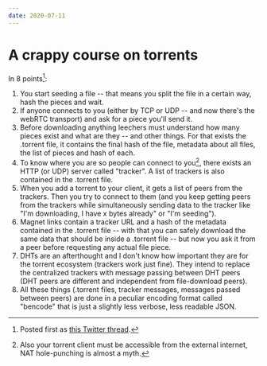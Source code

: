 ```yaml
---
date: 2020-07-11
---
```


# A crappy course on torrents

In 8 points[^twitterlink]:

1. You start seeding a file -- that means you split the file in a certain way, hash the pieces and wait.
2. If anyone connects to you (either by TCP or UDP -- and now there's the webRTC transport) and ask for a piece you'll send it.
3. Before downloading anything leechers must understand how many pieces exist and what are they -- and other things. For that exists the .torrent file, it contains the final hash of the file, metadata about all files, the list of pieces and hash of each.
4. To know where you are so people can connect to you[^nathole], there exists an HTTP (or UDP) server called "tracker". A list of trackers is also contained in the .torrent file.
5. When you add a torrent to your client, it gets a list of peers from the trackers. Then you try to connect to them (and you keep getting peers from the trackers while simultaneously sending data to the tracker like "I'm downloading, I have x bytes already" or "I'm seeding").
6. Magnet links contain a tracker URL and a hash of the metadata contained in the .torrent file -- with that you can safely download the same data that should be inside a .torrent file -- but now you ask it from a peer before requesting any actual file piece.
7. DHTs are an afterthought and I don't know how important they are for the torrent ecosystem (trackers work just fine). They intend to replace the centralized trackers with message passing between DHT peers (DHT peers are different and independent from file-download peers).
8. All these things (.torrent files, tracker messages, messages passed between peers) are done in a peculiar encoding format called "bencode" that is just a slightly less verbose, less readable JSON.

[^twitterlink]: Posted first as [this Twitter thread](https://twitter.com/fiatjaf/status/1282108860405297153).
[^nathole]: Also your torrent client must be accessible from the external internet, NAT hole-punching is almost a myth.
